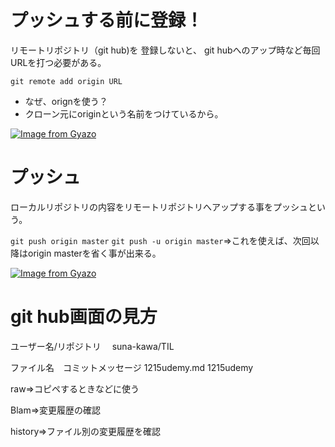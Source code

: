 # プッシュする前に登録！
リモートリポジトリ（git hub)を 登録しないと、
git hubへのアップ時など毎回URLを打つ必要がある。

`git remote add origin URL`

- なぜ、orignを使う？
- クローン元にoriginという名前をつけているから。

[![Image from Gyazo](https://i.gyazo.com/8011894929119a632ed494be9ec6d1aa.png)](https://gyazo.com/8011894929119a632ed494be9ec6d1aa)

# プッシュ
ローカルリポジトリの内容をリモートリポジトリへアップする事をプッシュという。

`git push origin master`
`git push -u origin master`⇒これを使えば、次回以降はorigin masterを省く事が出来る。

[![Image from Gyazo](https://i.gyazo.com/6d098af1e653566c13f4d628b605553f.png)](https://gyazo.com/6d098af1e653566c13f4d628b605553f)

# git hub画面の見方

ユーザー名/リポジトリ　
suna-kawa/TIL

ファイル名　コミットメッセージ
1215udemy.md 1215udemy

raw⇒コピペするときなどに使う

Blam⇒変更履歴の確認

history⇒ファイル別の変更履歴を確認

